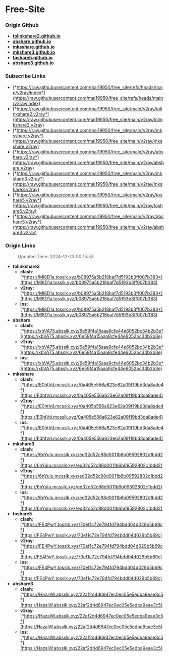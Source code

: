 # Free-Site

### Origin Github

- [**tolinkshare2.github.io**](https://github.com/tolinkshare2/tolinkshare2.github.io)
- [**abshare.github.io**](https://github.com/abshare/abshare.github.io)
- [**mksshare.github.io**](https://github.com/mksshare/mksshare.github.io)
- [**mkshare3.github.io**](https://github.com/mkshare3/mkshare3.github.io)
- [**toshare5.github.io**](https://github.com/toshare5/toshare5.github.io)
- [**abshare3.github.io**](https://github.com/abshare3/abshare3.github.io)

### Subscribe Links

- [*https://raw.githubusercontent.com/mai19950/free_site/refs/heads/main/v2ray/index*](https://raw.githubusercontent.com/mai19950/free_site/refs/heads/main/v2ray/index)
- [*https://raw.githubusercontent.com/mai19950/free_site/main/v2ray/tolinkshare2.v2ray*](https://raw.githubusercontent.com/mai19950/free_site/main/v2ray/tolinkshare2.v2ray)
- [*https://raw.githubusercontent.com/mai19950/free_site/main/v2ray/mksshare.v2ray*](https://raw.githubusercontent.com/mai19950/free_site/main/v2ray/mksshare.v2ray)
- [*https://raw.githubusercontent.com/mai19950/free_site/main/v2ray/abshare.v2ray*](https://raw.githubusercontent.com/mai19950/free_site/main/v2ray/abshare.v2ray)
- [*https://raw.githubusercontent.com/mai19950/free_site/main/v2ray/mkshare3.v2ray*](https://raw.githubusercontent.com/mai19950/free_site/main/v2ray/mkshare3.v2ray)
- [*https://raw.githubusercontent.com/mai19950/free_site/main/v2ray/toshare5.v2ray*](https://raw.githubusercontent.com/mai19950/free_site/main/v2ray/toshare5.v2ray)
- [*https://raw.githubusercontent.com/mai19950/free_site/main/v2ray/abshare3.v2ray*](https://raw.githubusercontent.com/mai19950/free_site/main/v2ray/abshare3.v2ray)

### Origin Links

> Updated Time: 2024-12-23 00:15:53

- **tolinkshare2**
  - **clash**: [*https://Ml8D1a.tosslk.xyz/b08975a5b218baf7d5193b3ff007b383*](https://Ml8D1a.tosslk.xyz/b08975a5b218baf7d5193b3ff007b383)
  - **v2ray**: [*https://Ml8D1a.tosslk.xyz/b08975a5b218baf7d5193b3ff007b383*](https://Ml8D1a.tosslk.xyz/b08975a5b218baf7d5193b3ff007b383)
  - **ios**: [*https://Ml8D1a.tosslk.xyz/b08975a5b218baf7d5193b3ff007b383*](https://Ml8D1a.tosslk.xyz/b08975a5b218baf7d5193b3ff007b383)
- **abshare**
  - **clash**: [*https://xbVA75.absslk.xyz/6e59f4a15aaa9cfe44e6052bc34b2b3e*](https://xbVA75.absslk.xyz/6e59f4a15aaa9cfe44e6052bc34b2b3e)
  - **v2ray**: [*https://xbVA75.absslk.xyz/6e59f4a15aaa9cfe44e6052bc34b2b3e*](https://xbVA75.absslk.xyz/6e59f4a15aaa9cfe44e6052bc34b2b3e)
  - **ios**: [*https://xbVA75.absslk.xyz/6e59f4a15aaa9cfe44e6052bc34b2b3e*](https://xbVA75.absslk.xyz/6e59f4a15aaa9cfe44e6052bc34b2b3e)
- **mksshare**
  - **clash**: [*https://E0htVd.mcsslk.xyz/0a405e556a623e62a09f19bd3da8ade4*](https://E0htVd.mcsslk.xyz/0a405e556a623e62a09f19bd3da8ade4)
  - **v2ray**: [*https://E0htVd.mcsslk.xyz/0a405e556a623e62a09f19bd3da8ade4*](https://E0htVd.mcsslk.xyz/0a405e556a623e62a09f19bd3da8ade4)
  - **ios**: [*https://E0htVd.mcsslk.xyz/0a405e556a623e62a09f19bd3da8ade4*](https://E0htVd.mcsslk.xyz/0a405e556a623e62a09f19bd3da8ade4)
- **mkshare3**
  - **clash**: [*https://6nYuIu.mcsslk.xyz/ed32d52c98d0011b6b09592802c1bdd2*](https://6nYuIu.mcsslk.xyz/ed32d52c98d0011b6b09592802c1bdd2)
  - **v2ray**: [*https://6nYuIu.mcsslk.xyz/ed32d52c98d0011b6b09592802c1bdd2*](https://6nYuIu.mcsslk.xyz/ed32d52c98d0011b6b09592802c1bdd2)
  - **ios**: [*https://6nYuIu.mcsslk.xyz/ed32d52c98d0011b6b09592802c1bdd2*](https://6nYuIu.mcsslk.xyz/ed32d52c98d0011b6b09592802c1bdd2)
- **toshare5**
  - **clash**: [*https://FE4PwY.tosslk.xyz/70ef1c72e794fd794bdd04d029b5b69c*](https://FE4PwY.tosslk.xyz/70ef1c72e794fd794bdd04d029b5b69c)
  - **v2ray**: [*https://FE4PwY.tosslk.xyz/70ef1c72e794fd794bdd04d029b5b69c*](https://FE4PwY.tosslk.xyz/70ef1c72e794fd794bdd04d029b5b69c)
  - **ios**: [*https://FE4PwY.tosslk.xyz/70ef1c72e794fd794bdd04d029b5b69c*](https://FE4PwY.tosslk.xyz/70ef1c72e794fd794bdd04d029b5b69c)
- **abshare3**
  - **clash**: [*https://HazaIW.absslk.xyz/22af2d4d6947ec0ec05e5edba9eae3c5*](https://HazaIW.absslk.xyz/22af2d4d6947ec0ec05e5edba9eae3c5)
  - **v2ray**: [*https://HazaIW.absslk.xyz/22af2d4d6947ec0ec05e5edba9eae3c5*](https://HazaIW.absslk.xyz/22af2d4d6947ec0ec05e5edba9eae3c5)
  - **ios**: [*https://HazaIW.absslk.xyz/22af2d4d6947ec0ec05e5edba9eae3c5*](https://HazaIW.absslk.xyz/22af2d4d6947ec0ec05e5edba9eae3c5)
